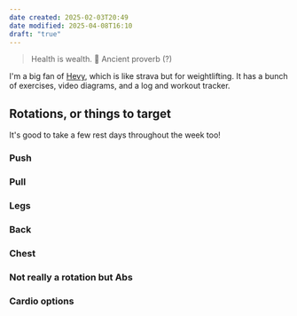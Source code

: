 ```yaml
---
date created: 2025-02-03T20:49
date modified: 2025-04-08T16:10
draft: "true"
---
```

> Health is wealth. 💬 Ancient proverb (?)

I'm a big fan of [Hevy](https://www.hevyapp.com/), which is like strava but for weightlifting. It has a bunch of exercises, video diagrams, and a log and workout tracker.

## Rotations, or things to target

It's good to take a few rest days throughout the week too! 

### Push

### Pull

### Legs

### Back

### Chest

### Not really a rotation but Abs

### Cardio options
